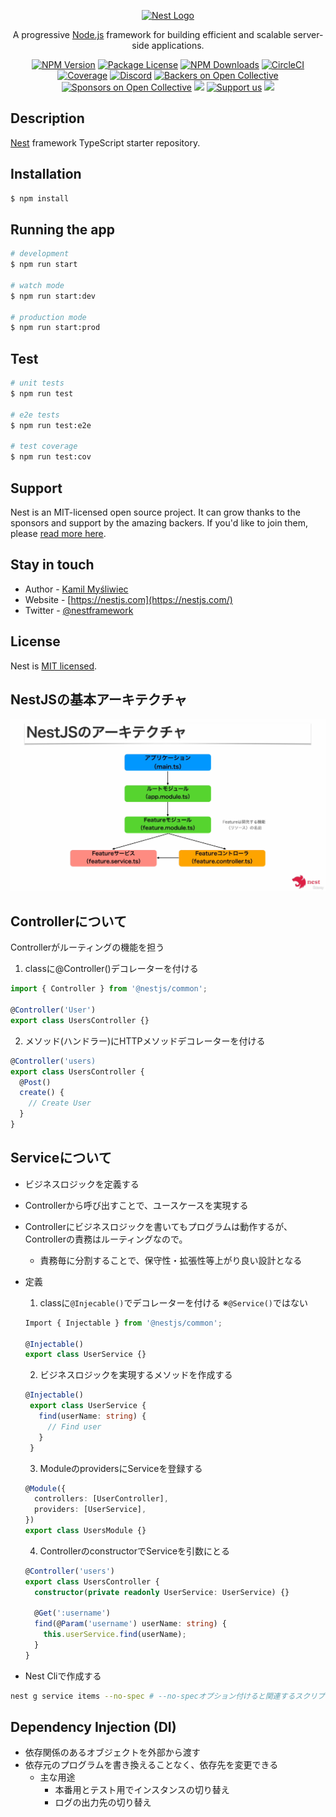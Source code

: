 <p align="center">
  <a href="http://nestjs.com/" target="blank"><img src="https://nestjs.com/img/logo-small.svg" width="200" alt="Nest Logo" /></a>
</p>

[circleci-image]: https://img.shields.io/circleci/build/github/nestjs/nest/master?token=abc123def456
[circleci-url]: https://circleci.com/gh/nestjs/nest

  <p align="center">A progressive <a href="http://nodejs.org" target="_blank">Node.js</a> framework for building efficient and scalable server-side applications.</p>
    <p align="center">
<a href="https://www.npmjs.com/~nestjscore" target="_blank"><img src="https://img.shields.io/npm/v/@nestjs/core.svg" alt="NPM Version" /></a>
<a href="https://www.npmjs.com/~nestjscore" target="_blank"><img src="https://img.shields.io/npm/l/@nestjs/core.svg" alt="Package License" /></a>
<a href="https://www.npmjs.com/~nestjscore" target="_blank"><img src="https://img.shields.io/npm/dm/@nestjs/common.svg" alt="NPM Downloads" /></a>
<a href="https://circleci.com/gh/nestjs/nest" target="_blank"><img src="https://img.shields.io/circleci/build/github/nestjs/nest/master" alt="CircleCI" /></a>
<a href="https://coveralls.io/github/nestjs/nest?branch=master" target="_blank"><img src="https://coveralls.io/repos/github/nestjs/nest/badge.svg?branch=master#9" alt="Coverage" /></a>
<a href="https://discord.gg/G7Qnnhy" target="_blank"><img src="https://img.shields.io/badge/discord-online-brightgreen.svg" alt="Discord"/></a>
<a href="https://opencollective.com/nest#backer" target="_blank"><img src="https://opencollective.com/nest/backers/badge.svg" alt="Backers on Open Collective" /></a>
<a href="https://opencollective.com/nest#sponsor" target="_blank"><img src="https://opencollective.com/nest/sponsors/badge.svg" alt="Sponsors on Open Collective" /></a>
  <a href="https://paypal.me/kamilmysliwiec" target="_blank"><img src="https://img.shields.io/badge/Donate-PayPal-ff3f59.svg"/></a>
    <a href="https://opencollective.com/nest#sponsor"  target="_blank"><img src="https://img.shields.io/badge/Support%20us-Open%20Collective-41B883.svg" alt="Support us"></a>
  <a href="https://twitter.com/nestframework" target="_blank"><img src="https://img.shields.io/twitter/follow/nestframework.svg?style=social&label=Follow"></a>
</p>
  <!--[![Backers on Open Collective](https://opencollective.com/nest/backers/badge.svg)](https://opencollective.com/nest#backer)
  [![Sponsors on Open Collective](https://opencollective.com/nest/sponsors/badge.svg)](https://opencollective.com/nest#sponsor)-->

## Description

[Nest](https://github.com/nestjs/nest) framework TypeScript starter repository.

## Installation

```bash
$ npm install
```

## Running the app

```bash
# development
$ npm run start

# watch mode
$ npm run start:dev

# production mode
$ npm run start:prod
```

## Test

```bash
# unit tests
$ npm run test

# e2e tests
$ npm run test:e2e

# test coverage
$ npm run test:cov
```

## Support

Nest is an MIT-licensed open source project. It can grow thanks to the sponsors and support by the amazing backers. If you'd like to join them, please [read more here](https://docs.nestjs.com/support).

## Stay in touch

- Author - [Kamil Myśliwiec](https://kamilmysliwiec.com)
- Website - [https://nestjs.com](https://nestjs.com/)
- Twitter - [@nestframework](https://twitter.com/nestframework)

## License

Nest is [MIT licensed](LICENSE).

## NestJSの基本アーキテクチャ

![](./for_readme/nestjs_architecture.png)

## Controllerについて

Controllerがルーティングの機能を担う

1. classに@Controller()デコレーターを付ける

```typescript
import { Controller } from '@nestjs/common';

@Controller('User')
export class UsersController {}
```

2. メソッド(ハンドラー)にHTTPメソッドデコレーターを付ける

```typescript
@Controller('users)
export class UsersController {
  @Post()
  create() {
    // Create User
  }
}
```

## Serviceについて

- ビジネスロジックを定義する
- Controllerから呼び出すことで、ユースケースを実現する
- Controllerにビジネスロジックを書いてもプログラムは動作するが、Controllerの責務はルーティングなので。
  - 責務毎に分割することで、保守性・拡張性等上がり良い設計となる
- 定義
  1. classに`@Injecable()`でデコレーターを付ける ※`@Service()`ではない

  ```typescript
  Import { Injectable } from '@nestjs/common';

  @Injectable()
  export class UserService {}
  ```

  2. ビジネスロジックを実現するメソッドを作成する

   ```typescript
  @Injectable()
    export class UserService {
      find(userName: string) {
        // Find user
      }
    }
   ```

  3. ModuleのprovidersにServiceを登録する

  ```typescript
  @Module({
    controllers: [UserController],
    providers: [UserService],
  })
  export class UsersModule {}
  ```

  4. ControllerのconstructorでServiceを引数にとる

  ```typescript
  @Controller('users')
  export class UsersController {
    constructor(private readonly UserService: UserService) {}

    @Get(':username')
    find(@Param('username') userName: string) {
      this.userService.find(userName);
    }
  }
  ```
- Nest Cliで作成する

```bash
nest g service items --no-spec # --no-specオプション付けると関連するスクリプト(テストとか)が生成されない
```

## Dependency Injection (DI)

- 依存関係のあるオブジェクトを外部から渡す
- 依存元のプログラムを書き換えることなく、依存先を変更できる
  - 主な用途
    - 本番用とテスト用でインスタンスの切り替え
    - ログの出力先の切り替え